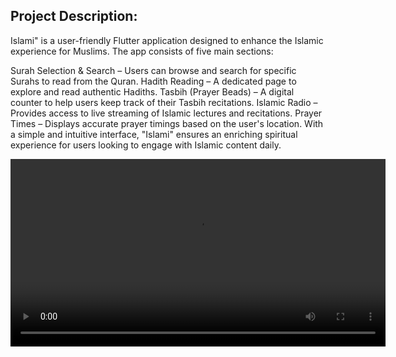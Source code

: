 ## Project Description:
Islami" is a user-friendly Flutter application designed to enhance the Islamic experience for Muslims. The app consists of five main sections:

Surah Selection & Search – Users can browse and search for specific Surahs to read from the Quran.
Hadith Reading – A dedicated page to explore and read authentic Hadiths.
Tasbih (Prayer Beads) – A digital counter to help users keep track of their Tasbih recitations.
Islamic Radio – Provides access to live streaming of Islamic lectures and recitations.
Prayer Times – Displays accurate prayer timings based on the user's location.
With a simple and intuitive interface, "Islami" ensures an enriching spiritual experience for users looking to engage with Islamic content daily.

<video src="https://github.com/rowansherif/islami/blob/master/islami_app.mp4" 
       controls 
       width="600">
  Your browser does not support the video tag.
</video>
